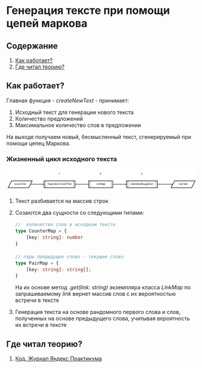 # Генерация тексте при помощи цепей маркова
## Содержание
1. [Как работает?](#Как-работает?)
2. [Где читал теорию?](#Где-читал-теорию?)

## Как работает?
Главная функция - _createNewText_ - принимает:
1. Исходный текст для генерации нового текста
2. Количество предложений
3. Максимальное количество слов в предложении

На выходе получаем новый, бесмысленный текст, сгенерируемый при помощи цепец Маркова.

### Жизненный цикл исходного текста
![жизненный цикл исходного текста](./diagram.png)

1. Текст разбивается на массив строк
2. Созаются два cущности со следующими типами:
    ```ts
    //  количество слов в исходном тексте
    type CounterMap = {
        [key: string]: number
    }

    // пары предыдущее слово - текущее слово
    type PairMap = {
        [key: string]: string[];
    }
    ```

    На их основе метод  _.get(link: string)_ экземпляра класса _LinkMap_ по запрашиваемому _link_ вернет массив слов с их вероятностью встречи в тексте
3.  Генерация текста на основе рандомного первого слова и слов, 
    полученных на основе предыдущего слова, учитывая вероятность их встречи в тексте

## Где читал теорию?
1. [Код. Журнал Яндекс Практикума](https://thecode.media/markov-chain/)
